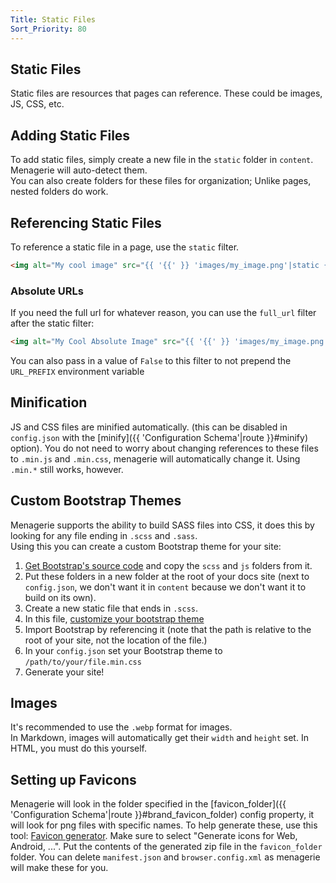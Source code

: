 ```yaml
---
Title: Static Files
Sort_Priority: 80
---
```


## Static Files

Static files are resources that pages can reference. These could be images, JS, CSS, etc.

## Adding Static Files

To add static files, simply create a new file in the `static` folder in `content`. Menagerie will auto-detect them.  
You can also create folders for these files for organization; Unlike pages, nested folders do work.

## Referencing Static Files

To reference a static file in a page, use the `static` filter.

```html
<img alt="My cool image" src="{{ '{{' }} 'images/my_image.png'|static {{ '}}' }}"/>
```

### Absolute URLs

If you need the full url for whatever reason, you can use the `full_url` filter after the static filter:

```html
<img alt="My Cool Absolute Image" src="{{ '{{' }} 'images/my_image.png'|static|full_url {{ '}}' }}"/>
```

You can also pass in a value of `False` to this filter to not prepend the `URL_PREFIX` environment variable

## Minification

JS and CSS files are minified automatically. (this can be disabled in `config.json` with the [minify]({{ 'Configuration Schema'|route }}#minify) option). You do not need to worry about
changing references to these files to `.min.js` and `.min.css`, menagerie will automatically change it. Using `.min.*`
still works, however.

## Custom Bootstrap Themes

Menagerie supports the ability to build SASS files into CSS, it does this by looking for any file ending in `.scss` and `.sass`.  
Using this you can create a custom Bootstrap theme for your site:  

1. [Get Bootstrap's source code](https://getbootstrap.com/docs/5.2/getting-started/download/#source-files) and copy the `scss` and `js` folders from it.
2. Put these folders in a new folder at the root of your docs site (next to `config.json`, we don't want it in `content` because we don't want it to build on its own).
3. Create a new static file that ends in `.scss`.
4. In this file, [customize your bootstrap theme](https://getbootstrap.com/docs/5.2/customize/sass/)
5. Import Bootstrap by referencing it (note that the path is relative to the root of your site, not the location of the file.)
6. In your `config.json` set your Bootstrap theme to `/path/to/your/file.min.css`
7. Generate your site!

## Images

It's recommended to use the `.webp` format for images.  
In Markdown, images will automatically get their `width` and `height` set. In HTML, you must do this yourself.

## Setting up Favicons

Menagerie will look in the folder specified in the [favicon_folder]({{ 'Configuration Schema'|route }}#brand_favicon_folder) config property, it will look for png files with specific names.  To help generate these, use this tool: [Favicon generator](https://www.favicon-generator.org/).  Make sure to select "Generate icons for Web, Android, ...".  Put the contents of the generated zip file in the `favicon_folder` folder.  You can delete `manifest.json` and `browser.config.xml` as menagerie will make these for you.
